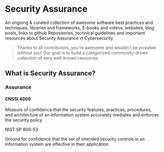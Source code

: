 # Security Assurance

An ongoing & curated collection of awesome software best practices and techniques, libraries and frameworks, E-books and videos, websites, blog posts, links to github Repositories, technical guidelines and important resources about Security Assurance in Cybersecurity
> Thanks to all contributors, you're awesome and wouldn't be possible without you! Our goal is to build a categorized community-driven collection of very well-known resources


## What is Security Assurance?

### Assurance

#### CNSSI 4009

Measure of confidence that the security features, practices, procedures, and architecture of an information system accurately mediates and enforces the security policy

NIST SP 800-53

Ground for confidence that the set of intended security controls in an information system are effective in their application
